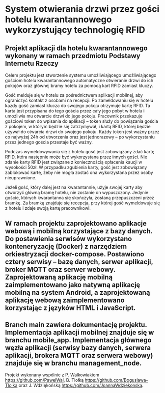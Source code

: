 # System otwierania drzwi przez gości hotelu kwarantannowego wykorzystujący technologię RFID
Projekt aplikacji dla hotelu kwarantannowego wykonany w ramach przedmiotu Podstawy Internetu Rzeczy
-
Celem projektu jest stworzenie systemu umożliwiającego umożliwiającego gościom hotelu kwarantannowego automatyczne otwieranie drzwi do ich pokojów oraz głównej bramy hotelu za pomocą kart RFID zamiast kluczy.

Gość melduje się w hotelu za pośrednictwem aplikacji mobilnej, aby ograniczyć kontakt z osobami na recepcji. Po zameldowaniu się w hotelu każdy gość zamiast klucza do swojego pokoju otrzymuje kartę RFID. Ta karta jest przypisana do tego gościa przez cały jego pobyt w hotelu i umożliwia mu otwarcie drzwi do jego pokoju. Pracownik przekazuje gościowi token do wpisania do aplikacji – token służy do powiązania gościa z pokojem, w którym będzie się zatrzymywał, i kartą RFID, której będzie używał do otwarcia drzwi do swojego pokoju. Każdy token jest ważny przez co najwyżej 24h od utworzenia oraz jest jednorazowy – po wykorzystaniu przez jednego gościa przestaje być ważny.

Podczas wymeldowywania się z hotelu gość jest zobowiązany zdać kartę RFID, która następnie może być wykorzystana przez innych gości. Nie zdanie karty RFID jest związane z koniecznością opłacenia kaucji w wysokości 50zł. W przypadku zgubienia karty, gość jest zobowiązany zablokować kartę, żeby nie mogła zostać ona wykorzystana przez osoby nieuprawnione.

Jeżeli gość, który dalej jest na kwarantannie, użyje swojej karty aby otworzyć główną bramę hotelu, nie zostanie on wypuszczony. Jedynie goście, których kwarantanna się skończyła, zostaną przepuszczeni przez bramkę. Za bramką znajduje się recepcja, przy której gość wymeldowuje się z hotelu i zdaje swoją kartę pracownikowi.

W ramach projektu zaprojektowano aplikacje webową i mobilną korzystające z bazy danych. Do postawienia serwisów wykorzystano konteneryzację (Docker) z narzędziem orkiestryzacji docker-compose. Postawiono cztery serwisy – bazę danych, serwer aplikacji, broker MQTT oraz serwer webowy. Zaprojektowaną aplikację mobilną zaimplementowano jako natywną aplikację mobilną na system Android, a zaprojektowaną aplikację webową zaimplementowano korzystając z języków HTML i JavaScript.
-
Branch main zawiera dokumentację projektu. Implementacja aplikacji mobilnej znajduje się w branchu mobile_app. Implementacja głównego węzła aplikacji (serwisy bazy danych, serwera aplikacji, brokera MQTT oraz serwera webowy) znajduje się w branchu management_node.
-
Projekt wykonany wspólnie z P. Walkowiakiem https://github.com/PawelWal, B. Tlołką https://github.com/Boguslawa-Tlolka oraz J. Wdziękońską https://github.com/JoannaWdziekonska.
